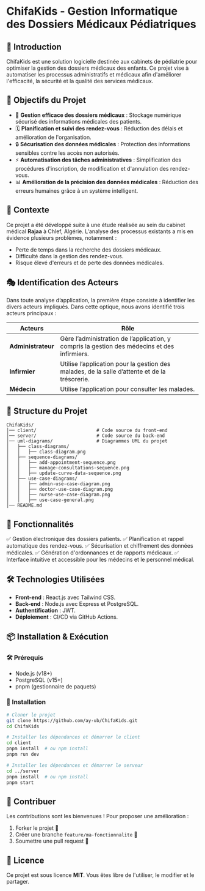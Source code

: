 # ChifaKids - Gestion Informatique des Dossiers Médicaux Pédiatriques

## 📌 Introduction

ChifaKids est une solution logicielle destinée aux cabinets de pédiatrie pour optimiser la gestion des dossiers médicaux des enfants. Ce projet vise à automatiser les processus administratifs et médicaux afin d'améliorer l'efficacité, la sécurité et la qualité des services médicaux.

## 🎯 Objectifs du Projet

- 📂 **Gestion efficace des dossiers médicaux** : Stockage numérique sécurisé des informations médicales des patients.
- 🗓 **Planification et suivi des rendez-vous** : Réduction des délais et amélioration de l'organisation.
- 🔒 **Sécurisation des données médicales** : Protection des informations sensibles contre les accès non autorisés.
- ⚡ **Automatisation des tâches administratives** : Simplification des procédures d'inscription, de modification et d'annulation des rendez-vous.
- 📊 **Amélioration de la précision des données médicales** : Réduction des erreurs humaines grâce à un système intelligent.

## 🏥 Contexte

Ce projet a été développé suite à une étude réalisée au sein du cabinet médical **Rajaa** à Chlef, Algérie. L'analyse des processus existants a mis en évidence plusieurs problèmes, notamment :

- Perte de temps dans la recherche des dossiers médicaux.
- Difficulté dans la gestion des rendez-vous.
- Risque élevé d'erreurs et de perte des données médicales.

## 🎭 Identification des Acteurs

Dans toute analyse d’application, la première étape consiste à identifier les divers acteurs impliqués. Dans cette optique, nous avons identifié trois acteurs principaux :

| Acteurs            | Rôle                                                                                          |
| ------------------ | --------------------------------------------------------------------------------------------- |
| **Administrateur** | Gère l’administration de l’application, y compris la gestion des médecins et des infirmiers.  |
| **Infirmier**      | Utilise l’application pour la gestion des malades, de la salle d’attente et de la trésorerie. |
| **Médecin**        | Utilise l’application pour consulter les malades.                                             |

## 📂 Structure du Projet

```
ChifaKids/
│── client/                      # Code source du front-end
│── server/                      # Code source du back-end
│── uml-diagrams/                # Diagrammes UML du projet
│   ├── class-diagrams/
│   │   ├── class-diagram.png
│   ├── sequence-diagrams/
│   │   ├── add-appointment-sequence.png
│   │   ├── manage-consultations-sequence.png
│   │   ├── update-curve-data-sequence.png
│   ├── use-case-diagrams/
│   │   ├── admin-use-case-diagram.png
│   │   ├── doctor-use-case-diagram.png
│   │   ├── nurse-use-case-diagram.png
│   │   ├── use-case-general.png
│── README.md
```

## 🚀 Fonctionnalités

✅ Gestion électronique des dossiers patients.
✅ Planification et rappel automatique des rendez-vous.
✅ Sécurisation et chiffrement des données médicales.
✅ Génération d'ordonnances et de rapports médicaux.
✅ Interface intuitive et accessible pour les médecins et le personnel médical.

## 🛠 Technologies Utilisées

- **Front-end** : React.js avec Tailwind CSS.
- **Back-end** : Node.js avec Express et PostgreSQL.
- **Authentification** : JWT.
- **Déploiement** : CI/CD via GitHub Actions.

## 📦 Installation & Exécution

### 🛠 Prérequis

- Node.js (v18+)
- PostgreSQL (v15+)
- pnpm (gestionnaire de paquets)

### 🚀 Installation

```sh
# Cloner le projet
git clone https://github.com/ay-ub/ChifaKids.git
cd ChifaKids

# Installer les dépendances et démarrer le client
cd client
pnpm install  # ou npm install
pnpm run dev

# Installer les dépendances et démarrer le serveur
cd ../server
pnpm install  # ou npm install
pnpm start
```

## 🤝 Contribuer

Les contributions sont les bienvenues ! Pour proposer une amélioration :

1. Forker le projet 🍴
2. Créer une branche `feature/ma-fonctionnalite` 🌱
3. Soumettre une pull request 📩

## 📜 Licence

Ce projet est sous licence **MIT**. Vous êtes libre de l'utiliser, le modifier et le partager.
